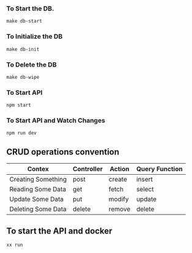 ### To Start the DB.

`make db-start`

### To Initialize the DB

`make db-init`

### To Delete the DB

`make db-wipe`

### To Start API

`npm start`

### To Start API and Watch Changes

`npm run dev`

## CRUD operations convention

| Contex             | Controller | Action | Query Function |
| ------------------ | ---------- | ------ | -------------- |
| Creating Something | post       | create | insert         |
| Reading Some Data  | get        | fetch  | select         |
| Update Some Data   | put        | modify | update         |
| Deleting Some Data | delete     | remove | delete         |

## To start the API and docker 
`xx run`
